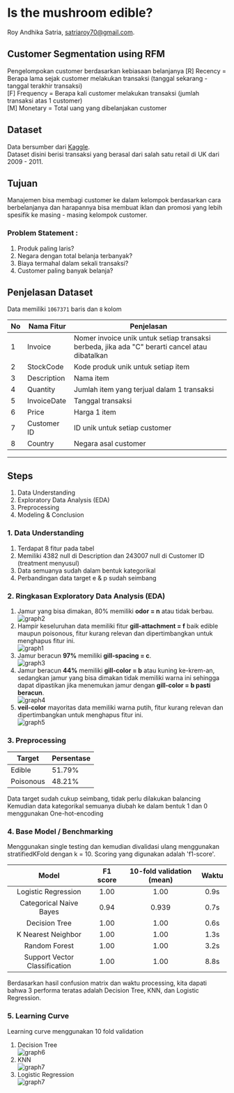 # Is the mushroom edible?
Roy Andhika Satria, [satriaroy70@gmail.com](mailto:satriaroy70@gmail.com).

## Customer Segmentation using RFM
Pengelompokan customer berdasarkan kebiasaan belanjanya
[R] Recency     = Berapa lama sejak customer melakukan transaksi (tanggal sekarang - tanggal terakhir transaksi)  
[F] Frequency   = Berapa kali customer melakukan transaksi (jumlah transaksi atas 1 customer)  
[M] Monetary    = Total uang yang dibelanjakan customer

## Dataset
Data bersumber dari [Kaggle](https://www.kaggle.com/code/nazlisener/customer-segmentation-using-rfm/notebook).  
Dataset disini berisi transaksi yang berasal dari salah satu retail di UK dari 2009 - 2011.

## Tujuan
Manajemen bisa membagi customer ke dalam kelompok berdasarkan cara berbelanjanya dan harapannya bisa membuat iklan  dan promosi yang lebih spesifik ke masing - masing kelompok customer.

### Problem Statement :
1. Produk paling laris?
1. Negara dengan total belanja terbanyak?
1. Biaya termahal dalam sekali transaksi?
1. Customer paling banyak belanja?

## Penjelasan Dataset 
Data memiliki `1067371` baris dan `8` kolom

| No | __Nama Fitur__ | __Penjelasan__ |
| - | - | - |
| 1 | Invoice | Nomer invoice unik untuk setiap transaksi berbeda, jika ada "C" berarti cancel atau dibatalkan | 
| 2 | StockCode | Kode produk unik untuk setiap item |
| 3 | Description | Nama item |
| 4 | Quantity | Jumlah item yang terjual dalam 1 transaksi |
| 5 | InvoiceDate | Tanggal transaksi | 
| 6 | Price | Harga 1 item |
| 7 | Customer ID | ID unik untuk setiap customer |
| 8 | Country | Negara asal customer |


---
## Steps
1. Data Understanding
2. Exploratory Data Analysis (EDA)
3. Preprocessing 
4. Modeling & Conclusion 

### 1. Data Understanding
1. Terdapat 8 fitur pada tabel
2. Memiliki 4382 null di Description dan 243007 null di Customer ID (treatment menyusul)
3. Data semuanya sudah dalam bentuk kategorikal
4. Perbandingan data target e & p sudah seimbang

### 2. Ringkasan Exploratory Data Analysis (EDA)
1. Jamur yang bisa dimakan, 80% memiliki **odor = n** atau tidak berbau.  
![graph2](https://raw.githubusercontent.com/royandhika/classification-mushroom/main/assets/odor.png)
2. Hampir keseluruhan data memiliki fitur **gill-attachment = f** baik edible maupun poisonous, fitur kurang relevan dan dipertimbangkan untuk menghapus fitur ini.  
![graph1](https://raw.githubusercontent.com/royandhika/classification-mushroom/main/assets/gill-attachment.png)
3. Jamur beracun **97%** memiliki **gill-spacing = c**.  
![graph3](https://raw.githubusercontent.com/royandhika/classification-mushroom/main/assets/gill-spacing.png)
4. Jamur beracun **44%** memiliki **gill-color = b** atau kuning ke-krem-an, sedangkan jamur yang bisa dimakan tidak memiliki warna ini sehingga dapat dipastikan jika menemukan jamur dengan **gill-color = b pasti beracun**.  
![graph4](https://raw.githubusercontent.com/royandhika/classification-mushroom/main/assets/gill-color.png)
5. **veil-color** mayoritas data memiliki warna putih, fitur kurang relevan dan dipertimbangkan untuk menghapus fitur ini.  
![graph5](https://raw.githubusercontent.com/royandhika/classification-mushroom/main/assets/veil-color.png)

### 3. Preprocessing
| Target |	Persentase	| 
| - | - | 
| Edible	| 51.79% |	
| Poisonous	| 48.21%	| 

Data target sudah cukup seimbang, tidak perlu dilakukan balancing  
Kemudian data kategorikal semuanya diubah ke dalam bentuk 1 dan 0 menggunakan One-hot-encoding

### 4. Base Model / Benchmarking
Menggunakan single testing dan kemudian divalidasi ulang menggunakan stratifiedKFold dengan k = 10. Scoring yang digunakan adalah 'f1-score'.

| Model | F1 score | 10-fold validation (mean) | Waktu |
|:-:|:-:|:-:|:-:|
| Logistic Regression | 1.00 | 1.00 | 0.9s |
| Categorical Naive Bayes | 0.94 | 0.939 | 0.7s |
| Decision Tree | 1.00 | 1.00 | 0.6s |
| K Nearest Neighbor | 1.00 | 1.00 | 1.3s |
| Random Forest | 1.00 | 1.00 | 3.2s |
| Support Vector Classification | 1.00 | 1.00 | 8.8s |

Berdasarkan hasil confusion matrix dan waktu processing, kita dapati bahwa 3 performa teratas adalah Decision Tree, KNN, dan Logistic Regression. 

### 5. Learning Curve
Learning curve menggunakan 10 fold validation  
1. Decision Tree  
![graph6](https://raw.githubusercontent.com/royandhika/classification-mushroom/main/assets/val_tree.png)
2. KNN  
![graph7](https://raw.githubusercontent.com/royandhika/classification-mushroom/main/assets/val_knn.png)
3. Logistic Regression  
![graph7](https://raw.githubusercontent.com/royandhika/classification-mushroom/main/assets/val_log.png)
